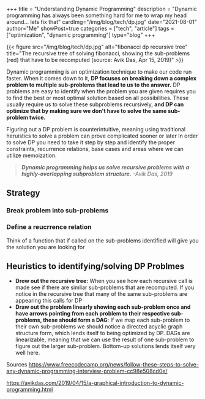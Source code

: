 +++
title = "Understanding Dynamic Programming"
description = "Dynamic programming has always been something hard for me to wrap my head around... lets fix that"
cardImg="/img/blog/tech/dp.jpg"
date="2021-08-01"
author="Me"
showPost=true
categories = ["tech", "article"]
tags = ["optimization", "dynamic programming"]
type="blog"
+++

{{< figure src="/img/blog/tech/dp.jpg" alt="fibonacci dp recursive tree" title="The recursive tree of solving fibonacci, showing the sub-problems (red) that have to be recomputed (source: Avik Das, Apr 15, 2019)" >}}

Dynamic programming is an optimization technique to make our code run faster. When it comes down to it, **DP focuses on breaking down a complex problem to multiple sub-problems that lead to us to the answer.** DP problems are easy to identify when the problem you are given requires you to find the best or most optimal solution based on all possibilities. These usually require us to solve these subproblems recursively, **and DP can optimize that by making sure we don't have to solve the same sub-problem twice.**

Figuring out a DP problem is counterintuitive, meaning using traditional heruistics to solve a problem can prove complicated sooner or later In order to solve DP you need to take it step by step and identify the proper constraints, recurrence relations, base cases and areas where we can utilize memoization.

> **_Dynamic programming helps us solve recursive problems with a highly-overlapping subproblem structure._** _-Avik Das, 2019_

## Strategy

### Break problem into sub-problems

### Define a reucrrence relation

Think of a function that if called on the sub-problems identified will give you the solution you are looking for

## Heuristics to identifying/solving DP Problmes

- **Drow out the recursive tree:** When you see how each recursive call is made see if there are simliar sub-problems that are recomputed. If you notice in the recursive tree that many of the same sub-problems are appearing this calls for DP
- **Draw out the problem linearly showing each sub-problem once and have arrows pointing from each problem to their respective sub-problems, these should form a DAG**: If we map each sub-problem to their own sub-problems we should notice a directed acyclic graph structure form, which lends itself to being optimized by DP. DAGs are linearizable, meaning that we can use the result of one sub-problem to figure out the larger sub-problem. Bottom-up solutions lends itself very well here.

Sources
<https://www.freecodecamp.org/news/follow-these-steps-to-solve-any-dynamic-programming-interview-problem-cc98e508cd0e/>

<https://avikdas.com/2019/04/15/a-graphical-introduction-to-dynamic-programming.html>
